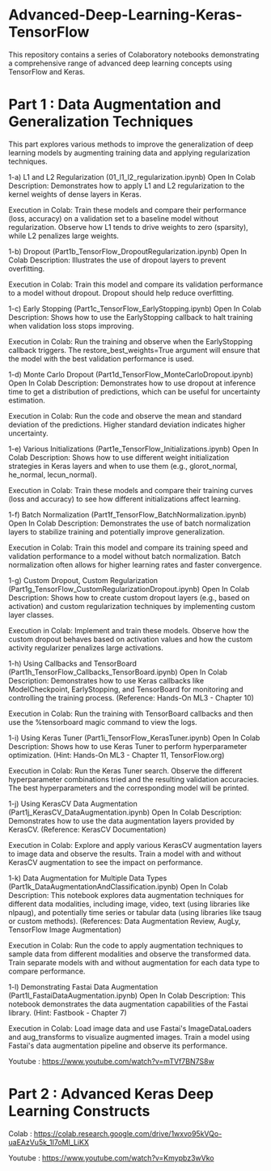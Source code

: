 # Advanced-Deep-Learning-Keras-TensorFlow

This repository contains a series of Colaboratory notebooks demonstrating a comprehensive range of advanced deep learning concepts using TensorFlow and Keras.

# Part 1 : Data Augmentation and Generalization Techniques

This part explores various methods to improve the generalization of deep learning models by augmenting training data and applying regularization techniques.

1-a) L1 and L2 Regularization (01_l1_l2_regularization.ipynb) Open In Colab
Description: Demonstrates how to apply L1 and L2 regularization to the kernel weights of dense layers in Keras.

Execution in Colab: Train these models and compare their performance (loss, accuracy) on a validation set to a baseline model without regularization. Observe how L1 tends to drive weights to zero (sparsity), while L2 penalizes large weights.

1-b) Dropout (Part1b_TensorFlow_DropoutRegularization.ipynb) Open In Colab
Description: Illustrates the use of dropout layers to prevent overfitting.

Execution in Colab: Train this model and compare its validation performance to a model without dropout. Dropout should help reduce overfitting.

1-c) Early Stopping (Part1c_TensorFlow_EarlyStopping.ipynb) Open In Colab
Description: Shows how to use the EarlyStopping callback to halt training when validation loss stops improving.

Execution in Colab: Run the training and observe when the EarlyStopping callback triggers. The restore_best_weights=True argument will ensure that the model with the best validation performance is used.

1-d) Monte Carlo Dropout (Part1d_TensorFlow_MonteCarloDropout.ipynb) Open In Colab
Description: Demonstrates how to use dropout at inference time to get a distribution of predictions, which can be useful for uncertainty estimation.

Execution in Colab: Run the code and observe the mean and standard deviation of the predictions. Higher standard deviation indicates higher uncertainty.

1-e) Various Initializations (Part1e_TensorFlow_Initializations.ipynb) Open In Colab
Description: Shows how to use different weight initialization strategies in Keras layers and when to use them (e.g., glorot_normal, he_normal, lecun_normal).

Execution in Colab: Train these models and compare their training curves (loss and accuracy) to see how different initializations affect learning.

1-f) Batch Normalization (Part1f_TensorFlow_BatchNormalization.ipynb) Open In Colab
Description: Demonstrates the use of batch normalization layers to stabilize training and potentially improve generalization.

Execution in Colab: Train this model and compare its training speed and validation performance to a model without batch normalization. Batch normalization often allows for higher learning rates and faster convergence.

1-g) Custom Dropout, Custom Regularization (Part1g_TensorFlow_CustomRegularizationDropout.ipynb) Open In Colab
Description: Shows how to create custom dropout layers (e.g., based on activation) and custom regularization techniques by implementing custom layer classes.

Execution in Colab: Implement and train these models. Observe how the custom dropout behaves based on activation values and how the custom activity regularizer penalizes large activations.

1-h) Using Callbacks and TensorBoard (Part1h_TensorFlow_Callbacks_TensorBoard.ipynb) Open In Colab
Description: Demonstrates how to use Keras callbacks like ModelCheckpoint, EarlyStopping, and TensorBoard for monitoring and controlling the training process. (Reference: Hands-On ML3 - Chapter 10)

Execution in Colab: Run the training with TensorBoard callbacks and then use the %tensorboard magic command to view the logs.

1-i) Using Keras Tuner (Part1i_TensorFlow_KerasTuner.ipynb) Open In Colab
Description: Shows how to use Keras Tuner to perform hyperparameter optimization. (Hint: Hands-On ML3 - Chapter 11, TensorFlow.org)

Execution in Colab: Run the Keras Tuner search. Observe the different hyperparameter combinations tried and the resulting validation accuracies. The best hyperparameters and the corresponding model will be printed.

1-j) Using KerasCV Data Augmentation (Part1j_KerasCV_DataAugmentation.ipynb) Open In Colab
Description: Demonstrates how to use the data augmentation layers provided by KerasCV. (Reference: KerasCV Documentation)

Execution in Colab: Explore and apply various KerasCV augmentation layers to image data and observe the results. Train a model with and without KerasCV augmentation to see the impact on performance.

1-k) Data Augmentation for Multiple Data Types (Part1k_DataAugmentationAndClassification.ipynb) Open In Colab
Description: This notebook explores data augmentation techniques for different data modalities, including image, video, text (using libraries like nlpaug), and potentially time series or tabular data (using libraries like tsaug or custom methods). (References: Data Augmentation Review, AugLy, TensorFlow Image Augmentation)

Execution in Colab: Run the code to apply augmentation techniques to sample data from different modalities and observe the transformed data. Train separate models with and without augmentation for each data type to compare performance.

1-l) Demonstrating Fastai Data Augmentation (Part1l_FastaiDataAugmentation.ipynb) Open In Colab
Description: This notebook demonstrates the data augmentation capabilities of the Fastai library. (Hint: Fastbook - Chapter 7)

Execution in Colab: Load image data and use Fastai's ImageDataLoaders and aug_transforms to visualize augmented images. Train a model using Fastai's data augmentation pipeline and observe its performance.

Youtube : https://www.youtube.com/watch?v=mTVf7BN7S8w

# Part 2 : Advanced Keras Deep Learning Constructs

Colab : https://colab.research.google.com/drive/1wxvo95kVQo-uaEAzVu5k_1I7oMl_LiKX

Youtube : https://www.youtube.com/watch?v=Kmypbz3wVko
